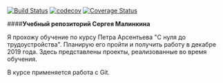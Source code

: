 [![Build Status](https://travis-ci.org/sergeymalinkin/job4j.svg?branch=master)](https://travis-ci.org/sergeymalinkin/job4j)
[![codecov](https://codecov.io/gh/sergeymalinkin/job4j/branch/master/graph/badge.svg)](https://codecov.io/gh/sergeymalinkin/job4j)
[![Coverage Status](https://coveralls.io/repos/github/sergeymalinkin/job4j/badge.svg?branch=master)](https://coveralls.io/github/sergeymalinkin/job4j?branch=master)

####**Учебный репозиторий Сергея Малинкина**

Я прохожу обучение по курсу Петра Арсентьева "С нуля до трудоустройства".
Планирую его пройти и получить работу в декабре 2019 года.
Здесь представлены проекты, реализованные во время обучения.
 

В курсе применяется работа с Git.